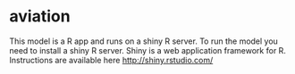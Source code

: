 # aviation
This model is a R app and runs on a shiny R server.  To run the model you need to install a shiny R server.
Shiny is a web application framework for R. Instructions are available here http://shiny.rstudio.com/

